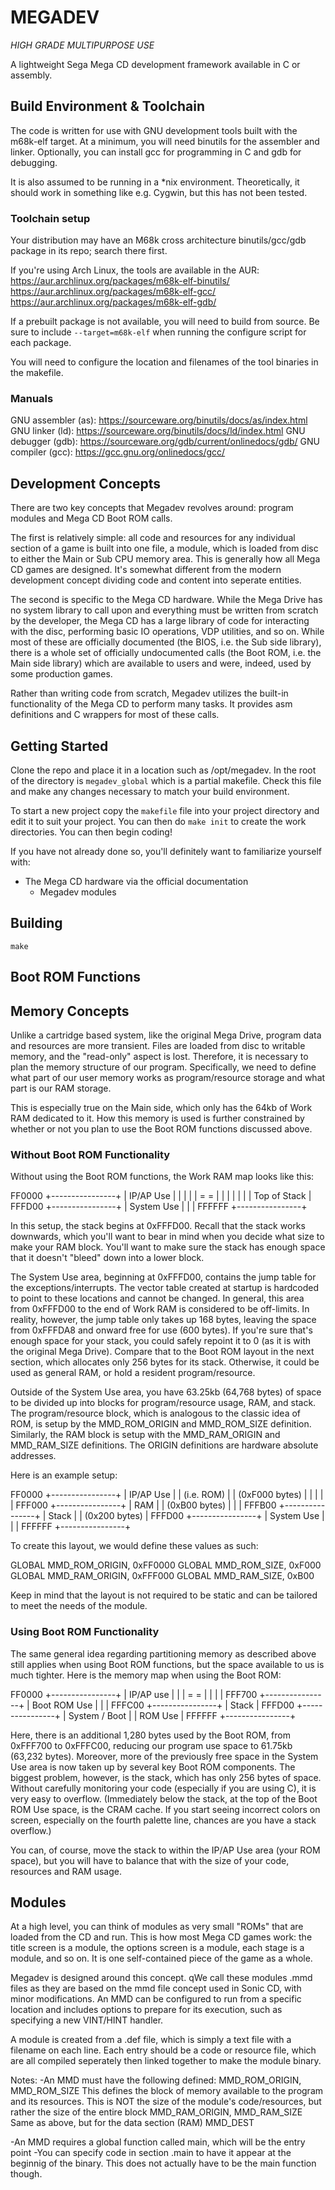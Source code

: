 # MEGADEV
*HIGH GRADE MULTIPURPOSE USE*

A lightweight Sega Mega CD development framework available in C or assembly.

## Build Environment & Toolchain
The code is written for use with GNU development tools built with the m68k-elf target. At a minimum, you will need binutils for the assembler and linker. Optionally, you can install gcc for programming in C and gdb for debugging.

It is also assumed to be running in a *nix environment. Theoretically, it should work in something like e.g. Cygwin, but this has not been tested.

### Toolchain setup
Your distribution may have an M68k cross architecture binutils/gcc/gdb package in its repo; search there first.

If you're using Arch Linux, the tools are available in the AUR:
https://aur.archlinux.org/packages/m68k-elf-binutils/
https://aur.archlinux.org/packages/m68k-elf-gcc/
https://aur.archlinux.org/packages/m68k-elf-gdb/

If a prebuilt package is not available, you will need to build from source. Be sure to include ```--target=m68k-elf``` when running the configure script for each package.

You will need to configure the location and filenames of the tool binaries in the makefile.

### Manuals
GNU assembler (as): <https://sourceware.org/binutils/docs/as/index.html>
GNU linker (ld): <https://sourceware.org/binutils/docs/ld/index.html>
GNU debugger (gdb): <https://sourceware.org/gdb/current/onlinedocs/gdb/>
GNU compiler (gcc): <https://gcc.gnu.org/onlinedocs/gcc/>

## Development Concepts
There are two key concepts that Megadev revolves around: program modules and Mega CD Boot ROM calls.

The first is relatively simple: all code and resources for any individual section of a game is built into one file, a module, which is loaded from disc to either the Main or Sub CPU memory area. This is generally how all Mega CD games are designed. It's somewhat different from the modern development concept dividing code and content into seperate entities.

The second is specific to the Mega CD hardware. While the Mega Drive has no system library to call upon and everything must be written from scratch by the developer, the Mega CD has a large library of code for interacting with the disc, performing basic IO operations, VDP utilities, and so on. While most of these are officially documented (the BIOS, i.e. the Sub side library), there is a whole set of officially undocumented calls (the Boot ROM, i.e. the Main side library) which are available to users and were, indeed, used by some production games.

Rather than writing code from scratch, Megadev utilizes the built-in functionality of the Mega CD to perform many tasks. It provides asm definitions and C wrappers for most of these calls.

## Getting Started
Clone the repo and place it in a location such as /opt/megadev. In the root of the directory is `megadev_global` which is a partial makefile. Check this file and make any changes necessary to match your build environment.

To start a new project copy the `makefile` file into your project directory and edit it to suit your project. You can then do `make init` to create the work directories. You can then begin coding!

If you have not already done so, you'll definitely want to familiarize yourself with:
  - The Mega CD hardware via the official documentation
	- Megadev modules

## Building
`make`

## Boot ROM Functions


## Memory Concepts
Unlike a cartridge based system, like the original Mega Drive, program data and resources are more transient. Files are loaded from disc to writable memory, and the "read-only" aspect is lost. Therefore, it is necessary to plan the memory structure of our program. Specifically, we need to define what part of our user memory works as program/resource storage and what part is our RAM storage.

This is especially true on the Main side, which only has the 64kb of Work RAM dedicated to it. How this memory is used is further constrained by whether or not you plan to use the Boot ROM functions discussed above.

### Without Boot ROM Functionality
Without using the Boot ROM functions, the Work RAM map looks like this:

FF0000  +----------------+
        | IP/AP Use      |
        |                |
        |                |
        =                =
        |                |
        |                |
        |                |
        | Top of Stack   |
FFFD00  +----------------+
        | System Use     |
        |                |
FFFFFF  +----------------+

In this setup, the stack begins at 0xFFFD00. Recall that the stack works downwards, which you'll want to bear in mind when you decide what size to make your RAM block. You'll want to make sure the stack has enough space that it doesn't "bleed" down into a lower block.

The System Use area, beginning at 0xFFFD00, contains the jump table for the exceptions/interrupts. The vector table created at startup is hardcoded to point to these locations and cannot be changed. In general, this area from 0xFFFD00 to the end of Work RAM is considered to be off-limits. In reality, however, the jump table only takes up 168 bytes, leaving the space from 0xFFFDA8 and onward free for use (600 bytes). If you're sure that's enough space for your stack, you could safely repoint it to 0 (as it is with the original Mega Drive). Compare that to the Boot ROM layout in the next section, which allocates only 256 bytes for its stack. Otherwise, it could be used as general RAM, or hold a resident program/resource.

Outside of the System Use area, you have 63.25kb (64,768 bytes) of space to be divided up into blocks for program/resource usage, RAM, and stack. The program/resource block, which is analogous to the classic idea of ROM, is setup by the MMD_ROM_ORIGIN and MMD_ROM_SIZE definition. Similarly, the RAM block is setup with the MMD_RAM_ORIGIN and MMD_RAM_SIZE definitions. The ORIGIN definitions are hardware absolute addresses.

Here is an example setup:

FF0000  +----------------+
        | IP/AP Use      |
        | (i.e. ROM)     |
        | (0xF000 bytes) |
        |                |
        |                |
FFF000  +----------------+
        | RAM            |
        | (0xB00 bytes)  |
        |                |
FFFB00  +----------------+
        | Stack          |
        | (0x200 bytes)  |
FFFD00  +----------------+
        | System Use     |
        |                |
FFFFFF  +----------------+

To create this layout, we would define these values as such:

GLOBAL MMD_ROM_ORIGIN, 0xFF0000
GLOBAL MMD_ROM_SIZE, 0xF000
GLOBAL MMD_RAM_ORIGIN, 0xFFF000
GLOBAL MMD_RAM_SIZE, 0xB00

Keep in mind that the layout is not required to be static and can be tailored to meet the needs of the module.

### Using Boot ROM Functionality
The same general idea regarding partitioning memory as described above still applies when using Boot ROM functions, but the space available to us is much tighter. Here is the memory map when using the Boot ROM:


FF0000  +----------------+
        | IP/AP use      |
        |                |
        =                =
        |                |
        |                |
FFF700  +----------------+
        | Boot ROM Use   |
        |                |
FFFC00  +----------------+
        | Stack          |
FFFD00  +----------------+
        | System / Boot  |
        |       ROM Use  |
FFFFFF  +----------------+

Here, there is an additional 1,280 bytes used by the Boot ROM, from 0xFFF700 to 0xFFFC00, reducing our program use space to 61.75kb (63,232 bytes). Moreover, more of the previously free space in the System Use area is now taken up by several key Boot ROM components. The biggest problem, however, is the stack, which has only 256 bytes of space. Without carefully monitoring your code (especially if you are using C), it is very easy to overflow. (Immediately below the stack, at the top of the Boot ROM Use space, is the CRAM cache. If you start seeing incorrect colors on screen, especially on the fourth palette line, chances are you have a stack overflow.)

You can, of course, move the stack to within the IP/AP Use area (your ROM space), but you will have to balance that with the size of your code, resources and RAM usage.

## Modules
At a high level, you can think of modules as very small "ROMs" that are loaded from the CD and run. This is how most Mega CD games work: the title screen is a module, the options screen is a module, each stage is a module, and so on. It is one self-contained piece of the game as a whole.

Megadev is designed around this concept. qWe call these modules .mmd files as they are based on the mmd file concept used in Sonic CD, with minor modifications. An MMD can be configured to run from a specific location and includes options to prepare for its execution, such as specifying a new VINT/HINT handler.

A module is created from a .def file, which is simply a text file with a filename on each line. Each entry should be a code or resource file, which are all compiled seperately then linked together to make the module binary.



Notes:
-An MMD must have the following defined:
 MMD_ROM_ORIGIN, MMD_ROM_SIZE
	This defines the block of memory available to the program and its resources. This is NOT the size of the module's code/resources, but rather the size of the entire block
 MMD_RAM_ORIGIN, MMD_RAM_SIZE
  Same as above, but for the data section (RAM)
 MMD_DEST
  
-An MMD requires a global function called main, which will be the entry point
-You can specify code in section .main to have it appear at the beginnig of the binary. This does not actually have to be the main function though.
